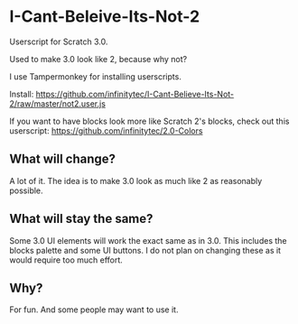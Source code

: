 # I-Cant-Beleive-Its-Not-2
Userscript for Scratch 3.0.

Used to make 3.0 look like 2, because why not?

I use Tampermonkey for installing userscripts.

Install: <https://github.com/infinitytec/I-Cant-Believe-Its-Not-2/raw/master/not2.user.js>

If you want to have blocks look more like Scratch 2's blocks, check out this userscript: <https://github.com/infinitytec/2.0-Colors>
## What will change?
A lot of it. The idea is to make 3.0 look as much like 2 as reasonably possible.
## What will stay the same?
Some 3.0 UI elements will work the exact same as in 3.0.
This includes the blocks palette and some UI buttons. I do not plan on changing these as it would require too much effort.
## Why?
For fun. And some people may want to use it.
